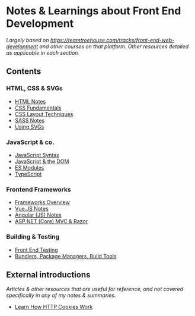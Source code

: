 # Notes & Learnings about Front End Development
*Largely based on https://teamtreehouse.com/tracks/front-end-web-development and other courses on that platform. Other resources detailed as applicable in each section.*

## Contents

### HTML, CSS & SVGs
- [HTML Notes](/HTML-Notes.md)
- [CSS Fundamentals](/CSS-Fundamentals.md)
- [CSS Layout Techniques](/CSS-Layout-Techniques.md)
- [SASS Notes](/SASS-Notes.md)
- [Using SVGs](/Using-SVGs.md)

### JavaScript & co.
- [JavaScript Syntax](/Javascript-Syntax.md)
- [JavaScript & the DOM](/Javascript-and-the-DOM.md)
- [ES Modules](/ES-Modules.md)
- [TypeScript](/Typescript.md)

### Frontend Frameworks
- [Frameworks Overview](/Frameworks-Overview.md)
- [Vue.JS Notes](/Vue-JS-Notes.md)
- [Angular (JS) Notes](/Angular-Notes.md)
- [ASP.NET (Core) MVC & Razor](/MVC-and-Razor.md)

### Building & Testing
- [Front End Testing](/Front-End-Testing.md)
- [Bundlers, Package Managers, Build Tools](/Bundlers-Package-Managers-Build-Tools.md)

## External introductions
*Articles & other resources that are useful for reference, and not covered specifically in any of my notes & summaries.*

- [Learn How HTTP Cookies Work](https://flaviocopes.com/cookies/)
